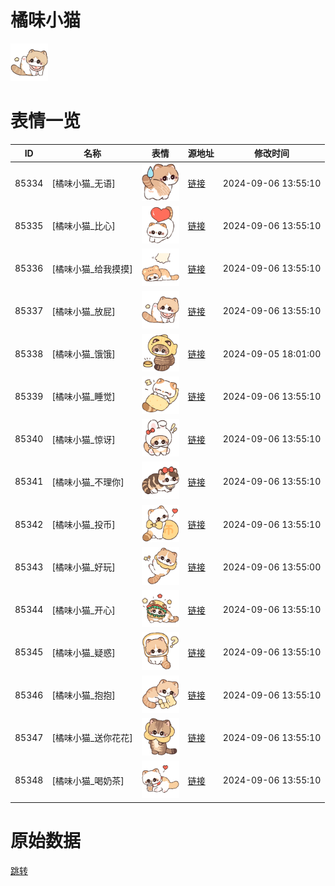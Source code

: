 # 橘味小猫

<img src="./cover.png" height="60" alt="cover" />

# 表情一览

|ID|名称|表情|源地址|修改时间|
|----|----|----|----|----|
|85334|[橘味小猫_无语]|<img src="./pic/085334_%5B橘味小猫_无语%5D.png" height="60" alt="无语"/>|[链接](https://i0.hdslb.com/bfs/garb/fa2339acf76959e2f730464ff83342e4d425e9f3.png)|2024-09-06 13:55:10|
|85335|[橘味小猫_比心]|<img src="./pic/085335_%5B橘味小猫_比心%5D.png" height="60" alt="比心"/>|[链接](https://i0.hdslb.com/bfs/garb/2eb0b3da5ffd54ce17c8e6167efca38594866b15.png)|2024-09-06 13:55:10|
|85336|[橘味小猫_给我摸摸]|<img src="./pic/085336_%5B橘味小猫_给我摸摸%5D.png" height="60" alt="给我摸摸"/>|[链接](https://i0.hdslb.com/bfs/garb/75bd799c24ee51b8c13ebf6ebf309f523551d561.png)|2024-09-06 13:55:10|
|85337|[橘味小猫_放屁]|<img src="./pic/085337_%5B橘味小猫_放屁%5D.png" height="60" alt="放屁"/>|[链接](https://i0.hdslb.com/bfs/garb/0c58e2ecb4e70e667616e1bb1a1b536e5ef73e91.png)|2024-09-06 13:55:10|
|85338|[橘味小猫_饿饿]|<img src="./pic/085338_%5B橘味小猫_饿饿%5D.png" height="60" alt="饿饿"/>|[链接](https://i0.hdslb.com/bfs/garb/604efbf6faa5cb0581381c1eeb1a368c68766da6.png)|2024-09-05 18:01:00|
|85339|[橘味小猫_睡觉]|<img src="./pic/085339_%5B橘味小猫_睡觉%5D.png" height="60" alt="睡觉"/>|[链接](https://i0.hdslb.com/bfs/garb/c6aad70fdf29ad6f22699bad2aad77be427b1869.png)|2024-09-06 13:55:10|
|85340|[橘味小猫_惊讶]|<img src="./pic/085340_%5B橘味小猫_惊讶%5D.png" height="60" alt="惊讶"/>|[链接](https://i0.hdslb.com/bfs/garb/7d05dacec9ae3e12bf5dc9cfdb89a1315aa108b7.png)|2024-09-06 13:55:10|
|85341|[橘味小猫_不理你]|<img src="./pic/085341_%5B橘味小猫_不理你%5D.png" height="60" alt="不理你"/>|[链接](https://i0.hdslb.com/bfs/garb/037c5bdba35027266aebc86f344acdde99a4739e.png)|2024-09-06 13:55:10|
|85342|[橘味小猫_投币]|<img src="./pic/085342_%5B橘味小猫_投币%5D.png" height="60" alt="投币"/>|[链接](https://i0.hdslb.com/bfs/garb/7b6eeb31a881c70ebaddbd05b5747f5bd8b0c474.png)|2024-09-06 13:55:10|
|85343|[橘味小猫_好玩]|<img src="./pic/085343_%5B橘味小猫_好玩%5D.png" height="60" alt="好玩"/>|[链接](https://i0.hdslb.com/bfs/garb/7ee0f6683e5c0e7005b03c844165d6ddfbd895b8.png)|2024-09-06 13:55:00|
|85344|[橘味小猫_开心]|<img src="./pic/085344_%5B橘味小猫_开心%5D.png" height="60" alt="开心"/>|[链接](https://i0.hdslb.com/bfs/garb/f536f51a708206fad5b16bb912ece070e90428ee.png)|2024-09-06 13:55:10|
|85345|[橘味小猫_疑惑]|<img src="./pic/085345_%5B橘味小猫_疑惑%5D.png" height="60" alt="疑惑"/>|[链接](https://i0.hdslb.com/bfs/garb/eef736ea33f7b3371bdf8a9d66a3a636199fd80a.png)|2024-09-06 13:55:10|
|85346|[橘味小猫_抱抱]|<img src="./pic/085346_%5B橘味小猫_抱抱%5D.png" height="60" alt="抱抱"/>|[链接](https://i0.hdslb.com/bfs/garb/3979c30f67a32ecbcb47112c999fae13fa611ef2.png)|2024-09-06 13:55:10|
|85347|[橘味小猫_送你花花]|<img src="./pic/085347_%5B橘味小猫_送你花花%5D.png" height="60" alt="送你花花"/>|[链接](https://i0.hdslb.com/bfs/garb/a5cb8ff2285a0a8fec49eae7f042f02908653bb8.png)|2024-09-06 13:55:10|
|85348|[橘味小猫_喝奶茶]|<img src="./pic/085348_%5B橘味小猫_喝奶茶%5D.png" height="60" alt="喝奶茶"/>|[链接](https://i0.hdslb.com/bfs/garb/eb16518bd1ffbcae9d7bcc3e5ae847612869a791.png)|2024-09-06 13:55:10|

# 原始数据

[跳转](./raw.json)

